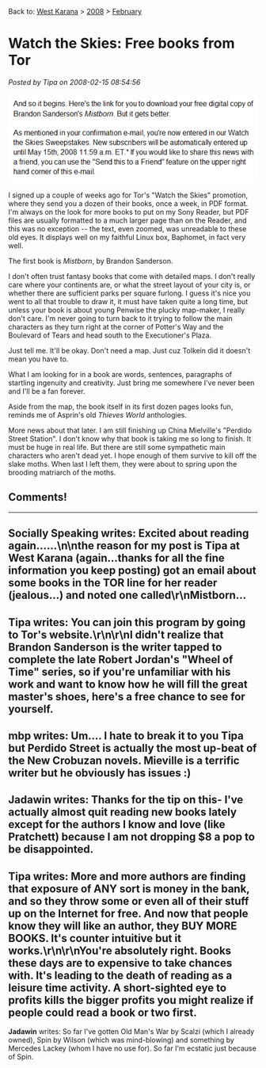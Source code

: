 Back to: [West Karana](/posts/westkarana.md) > [2008](/posts/2008/westkarana.md) > [February](./westkarana.md)
# Watch the Skies: Free books from Tor

*Posted by Tipa on 2008-02-15 08:54:56*

![tor.gif](../../../uploads/2008/02/tor.gif)

I signed up a couple of weeks ago for Tor's "Watch the Skies" promotion, where they send you a dozen of their books, once a week, in PDF format. I'm always on the look for more books to put on my Sony Reader, but PDF files are usually formatted to a much larger page than on the Reader, and this was no exception -- the text, even zoomed, was unreadable to these old eyes. It displays well on my faithful Linux box, Baphomet, in fact very well.

The first book is *Mistborn*, by Brandon Sanderson.

I don't often trust fantasy books that come with detailed maps. I don't really care where your continents are, or what the street layout of your city is, or whether there are sufficient parks per square furlong. I guess it's nice you went to all that trouble to draw it, it must have taken quite a long time, but unless your book is about young Penwise the plucky map-maker, I really don't care. I'm never going to turn back to it trying to follow the main characters as they turn right at the corner of Potter's Way and the Boulevard of Tears and head south to the Executioner's Plaza.

Just tell me. It'll be okay. Don't need a map. Just cuz Tolkein did it doesn't mean you have to.

What I am looking for in a book are words, sentences, paragraphs of startling ingenuity and creativity. Just bring me somewhere I've never been and I'll be a fan forever.

Aside from the map, the book itself in its first dozen pages looks fun, reminds me of Asprin's old *Thieves World* anthologies.

More news about that later. I am still finishing up China Mielville's "Perdido Street Station". I don't know why that book is taking me so long to finish. It must be huge in real life. But there are still some sympathetic main characters who aren't dead yet. I hope enough of them survive to kill off the slake moths. When last I left them, they were about to spring upon the brooding matriarch of the moths.

## Comments!
---
**Socially Speaking** writes: <strong>Excited about reading again......</strong>\n\nthe reason for my post is Tipa at West Karana (again...thanks for all the fine information you keep posting) got an email about some books in the TOR line for her reader (jealous...) and noted one called\r\nMistborn...
---
**Tipa** writes: You can join this program by going to Tor's website.\r\n\r\nI didn't realize that Brandon Sanderson is the writer tapped to complete the late Robert Jordan's "Wheel of Time" series, so if you're unfamiliar with his work and want to know how he will fill the great master's shoes, here's a free chance to see for yourself.
---
**mbp** writes: Um.... I hate to break it to you Tipa but Perdido Street is actually the most up-beat of the New Crobuzan novels. Mieville is a terrific writer but he obviously has issues :)
---
**Jadawin** writes: Thanks for the tip on this- I've actually almost quit reading new books lately except for the authors I know and love (like Pratchett) because I am not dropping $8 a pop to be disappointed.
---
**Tipa** writes: More and more authors are finding that exposure of ANY sort is money in the bank, and so they throw some or even all of their stuff up on the Internet for free. And now that people know they will like an author, they BUY MORE BOOKS. It's counter intuitive but it works.\r\n\r\nYou're absolutely right. Books these days are to expensive to take chances with. It's leading to the death of reading as a leisure time activity. A short-sighted eye to profits kills the bigger profits you might realize if people could read a book or two first.
---
**Jadawin** writes: So far I've gotten Old Man's War by Scalzi (which I already owned), Spin by Wilson (which was mind-blowing) and something by Mercedes Lackey (whom I have no use for). So far I'm ecstatic just because of Spin.
